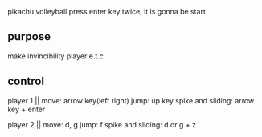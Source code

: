 pikachu volleyball
press enter key twice, it is gonna be start


## purpose
make invincibility player e.t.c


## control


player 1 || move: arrow key(left right)  jump: up key  spike and sliding: arrow key + enter


player 2 || move: d, g  jump: f  spike and sliding: d or g + z




